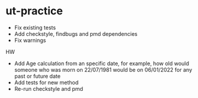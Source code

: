 # ut-practice

* Fix existing tests
* Add checkstyle, findbugs and pmd dependencies
* Fix warnings

HW
* Add Age calculation from an specific date, for example, how old would someone who was morn on 22/07/1981 would be on 06/01/2022 for any past or future date
* Add tests for new method
* Re-run checkstyle and pmd
